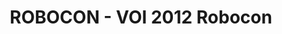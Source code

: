 ---
layout: post
title:  "ROBOCON - VOI 2012 Robocon"
categories: [bfs, queue, graph]
code: ROBOCON
src: ROBOCON.cpp
---